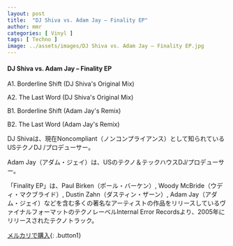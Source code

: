 ```yaml
---
layout: post
title:  "DJ Shiva vs. Adam Jay – Finality EP"
author: mmr
categories: [ Vinyl ]
tags: [ Techno ]
image: ../assets/images/DJ Shiva vs. Adam Jay – Finality EP.jpg
---
```


#### DJ Shiva vs. Adam Jay – Finality EP

A1. Borderline Shift (DJ Shiva's Original Mix)

A2. The Last Word (DJ Shiva's Original Mix)

B1. Borderline Shift (Adam Jay's Remix)

B2. The Last Word (Adam Jay's Remix)

DJ Shivaは、現在Noncompliant（ノンコンプライアンス）として知られているUSテクノDJ /プロデューサー。

Adam Jay（アダム・ジェイ）は、USのテクノ＆テックハウスDJ/プロデューサー。

「Finality EP」は、Paul Birken（ポール・バーケン）, Woody McBride（ウディ・マクブライド）, Dustin Zahn（ダスティン・ザーン）, Adam Jay（アダム・ジェイ）などを含む多くの著名なアーティストの作品をリリースしているヴァイナルフォーマットのテクノレーベルInternal Error Recordsより、2005年にリリースされたテクノトラック。

[メルカリで購入](https://jp.mercari.com/item/m44900983371){: .button1}

